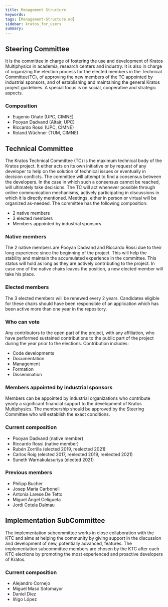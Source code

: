 ```yaml
---
title: Management Structure
keywords: 
tags: [Management-Structure.md]
sidebar: kratos_for_users
summary: 
---
```


## Steering Committee
It is the committee in charge of fostering the use and development of Kratos Multiphysics in academia, research centers and industry. It is also in charge of organizing the election process for the elected members in the Technical Committee(TC), of approving the new members of the TC appointed by industrial sponsors, and of establishing and maintaining the general Kratos project guidelines. A special focus is on social, cooperative and strategic aspects.

### Composition
* Eugenio Oñate (UPC, CIMNE)
* Pooyan Dadvand (Altair, UPC)
* Riccardo Rossi (UPC, CIMNE)
* Roland Wüchner (TUM, CIMNE)

## Technical Committee
The Kratos Technical Committee (TC) is the maximum technical body of the Kratos project. It either acts on its own initiative or by
request of any developer to help on the solution of technical issues or eventually in decision
conflicts. The committee will attempt to find a consensus between the developers. In the case in
which such a consensus cannot be reached, will ultimately take decisions.
The TC will act whenever possible through online communication mechanisms, actively participating
in discussions in which it is directly mentioned. Meetings, either in person or virtual will be organized
as-needed.
The committee has the following composition:
- 2 native members
- 3 elected members
- Members appointed by industrial sponsors

### Native members
The 2 native members are Pooyan Dadvand and Riccardo Rossi due to their long experience since
the beginning of the project. This will help the stability and maintain the accumulated experience in
the committee. This status will hold as long as they are actively contributing to the project. In case
one of the native chairs leaves the position, a new elected member will take his place.
### Elected members
The 3 elected members will be renewed every 2 years.
Candidates eligible for these chairs should have been responsible of an application which has been
active more than one year in the repository.
### Who can vote
Any contributors to the open part of the project, with any affiliation, who have performed sustained
contributions to the public part of the project during the year prior to the elections. Contribution
includes:
- Code developments
- Documentation
- Management
- Formation
- Dissemination

### Members appointed by industrial sponsors
Members can be appointed by industrial organizations who contribute yearly a significant financial support to the development of Kratos Multiphysics. The membership should be approved by the Steering Committee
who will establish the exact conditions.

### Current composition
* Pooyan Dadvand (native member)
* Riccardo Rossi (native member)
* Rubén Zorrilla (elected 2019, reelected 2021)
* Carlos Roig (elected 2017, reelected 2019, reelected 2021)
* Suneth Warnakulasuriya (elected 2021)

### Previous members
* Philipp Bucher
* Josep Maria Carbonell
* Antonia Larese De Tetto
* Miguel Ángel Celigueta
* Jordi Cotela Dalmau

## Implementation SubCommittee
The implementation subcommittee works in close collaboration with the KTC and aims at helping the community by giving support in the discussion and development of new, potentially advanced, features. The implementation subcommittee members are chosen by the KTC after each KTC elections by promoting the most experienced and proactive developers of Kratos.

### Current composition
* Alejandro Cornejo
* Miguel Masó Sotomayor
* Daniel Díez
* Iñigo López
